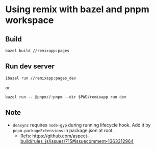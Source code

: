 # Using remix with bazel and pnpm workspace

## Build

```
bazel build //remixapp:pages
```

## Run dev server

```
ibazel run //remixapp:pages_dev
```

or


```
bazel run -- @pnpm//:pnpm --dir $PWD/remixapp run dev
```

## Note

- `deasync` requires `node-gyp` during running lifecycle hook. Add it by `pnpm.packageExtensions` in package.json at root.
  - Refs: https://github.com/aspect-build/rules_js/issues/715#issuecomment-1363312964
